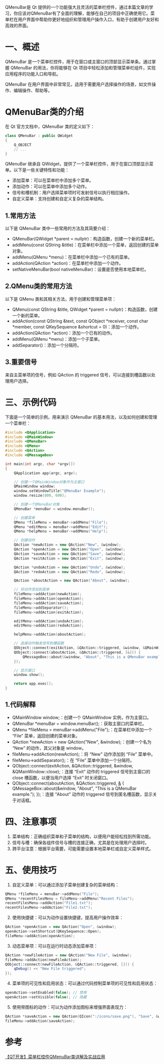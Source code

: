 QMenuBar是 Qt 提供的一个功能强大且灵活的菜单栏控件，通过本篇文章的学习，你应该对QMenuBar有了全面的理解，能够在自己的项目中正确使用它。菜单栏在用户界面中帮助你更好地组织和管理用户操作入口，有助于创建用户友好和高效的界面。

# 一、概述

QMenuBar 是一个菜单栏控件，用于在窗口或主窗口的顶部显示菜单条。通过掌握 QMenuBar 的用法，你将能够在 Qt 项目中轻松添加和管理菜单栏组件，实现应用程序的功能入口和导航。

QMenuBar 在用户界面中非常常见，适用于需要用户选择操作的场景，如文件操作、编辑操作、帮助等。

# QMenuBar类的介绍

在 Qt 官方文档中，QMenuBar 类的定义如下：

```c++
class QMenuBar : public QWidget
{
    Q_OBJECT
    // ...
}
```

QMenuBar 继承自 QWidget，提供了一个菜单栏控件，用于在窗口顶部显示菜单。以下是一些关键特性和功能：

* 添加菜单：可以在菜单栏中添加多个菜单。
* 添加动作：可以在菜单中添加多个动作。
* 信号和槽机制：用户选择菜单项时可发射信号以执行相应操作。
* 自定义菜单：支持创建和自定义复杂的菜单结构。

## 1.常用方法

以下是 QMenuBar 类中一些常用的方法及其简要介绍：

* QMenuBar(QWidget *parent = nullptr)：构造函数，创建一个新的菜单栏。
* addMenu(const QString &title)：在菜单栏中添加一个菜单，返回创建的菜单对象。
* addMenu(QMenu *menu)：在菜单栏中添加一个已有的菜单。
* addAction(QAction *action)：在菜单栏中添加一个动作。
* setNativeMenuBar(bool nativeMenuBar)：设置是否使用本地菜单栏。


## 2.QMenu类的常用方法

以下是 QMenu 类和其相关方法，用于创建和管理菜单项：

* QMenu(const QString &title, QWidget *parent = nullptr)：构造函数，创建一个新的菜单。
* addAction(const QString &text, const QObject *receiver, const char *member, const QKeySequence &shortcut = 0)：添加一个动作。
* addAction(QAction *action)：添加一个已有的动作。
* addMenu(QMenu *menu)：添加一个子菜单。
* addSeparator()：添加一个分隔符。


## 3.重要信号

来自主菜单项的信号，例如 QAction 的 triggered 信号，可以连接到槽函数以处理用户选择。

# 三、示例代码

下面是一个简单的示例，用来演示 QMenuBar 的基本用法，以及如何创建和管理一个菜单栏：

```c++
#include <QApplication>
#include <QMainWindow>
#include <QMenuBar>
#include <QMenu>
#include <QAction>
#include <QMessageBox>

int main(int argc, char *argv[])
{
    QApplication app(argc, argv);

    // 创建一个QMainWindow对象作为主窗口
    QMainWindow window;
    window.setWindowTitle("QMenuBar Example");
    window.resize(800, 600);

    // 创建一个QMenuBar对象
    QMenuBar *menuBar = window.menuBar();

    // 创建菜单
    QMenu *fileMenu = menuBar->addMenu("File");
    QMenu *editMenu = menuBar->addMenu("Edit");
    QMenu *helpMenu = menuBar->addMenu("Help");

    // 创建动作
    QAction *newAction = new QAction("New", &window);
    QAction *openAction = new QAction("Open", &window);
    QAction *saveAction = new QAction("Save", &window);
    QAction *exitAction = new QAction("Exit", &window);

    QAction *undoAction = new QAction("Undo", &window);
    QAction *redoAction = new QAction("Redo", &window);

    QAction *aboutAction = new QAction("About", &window);

    // 将动作添加到菜单
    fileMenu->addAction(newAction);
    fileMenu->addAction(openAction);
    fileMenu->addAction(saveAction);
    fileMenu->addSeparator();
    fileMenu->addAction(exitAction);

    editMenu->addAction(undoAction);
    editMenu->addAction(redoAction);

    helpMenu->addAction(aboutAction);

    // 连接动作触发信号到槽函数
    QObject::connect(exitAction, &QAction::triggered, &window, &QMainWindow::close);
    QObject::connect(aboutAction, &QAction::triggered, [&]() {
        QMessageBox::about(&window, "About", "This is a QMenuBar example.");
    });

    // 显示窗口
    window.show();

    return app.exec();
}
```

## 1.代码解释

* QMainWindow window;：创建一个 QMainWindow 实例，作为主窗口。
* QMenuBar *menuBar = window.menuBar();：获取主窗口的菜单栏。
* QMenu *fileMenu = menuBar->addMenu("File");：在菜单栏中添加一个 “File” 菜单，返回创建的菜单对象。
* QAction *newAction = new QAction("New", &window);：创建一个名为 “New” 的动作，其父对象是 window。
* fileMenu->addAction(newAction);：将 “New” 动作添加到 “File” 菜单中。
* fileMenu->addSeparator();：在 “File” 菜单中添加一个分隔符。
* QObject::connect(exitAction, &QAction::triggered, &window, &QMainWindow::close);：连接 “Exit” 动作的 triggered 信号到主窗口的 close 槽函数，以便当用户选择 “Exit” 时关闭窗口。
* QObject::connect(aboutAction, &QAction::triggered, [&]() { QMessageBox::about(&window, "About", "This is a QMenuBar example."); });：连接 “About” 动作的 triggered 信号到匿名槽函数，显示关于对话框。

# 四、注意事项

1. 菜单结构：正确组织菜单和子菜单的结构，以便用户能轻松找到所需功能。
2. 信号与槽：确保各组件信号与槽的连接正确，尤其是在处理用户选择时。
3. 跨平台注意：根据平台需要，可能需要设置本地菜单栏或自定义菜单样式。

# 五、使用技巧

1. 自定义菜单：可以通过添加子菜单创建复杂的菜单结构：

```c++
QMenu *fileMenu = menuBar->addMenu("File");
QMenu *recentFilesMenu = fileMenu->addMenu("Recent Files");
recentFilesMenu->addAction("File1.txt");
recentFilesMenu->addAction("File2.txt");
```

2. 使用快捷键：可以为动作设置快捷键，提高用户操作效率：

```c++
QAction *openAction = new QAction("Open", &window);
openAction->setShortcut(QKeySequence::Open);
fileMenu->addAction(openAction);
```

3. 动态菜单项：可以在运行时动态添加菜单项：

```c++
QAction *newFileAction = new QAction("New File", &window);
fileMenu->addAction(newFileAction);
QObject::connect(newFileAction, &QAction::triggered, []() {
    qDebug() << "New File triggered";
});
```

4. 菜单项的可见性和启用状态：可以通过代码控制菜单项的可见性和启用状态：

```c++
openAction->setEnabled(false); // 禁用
openAction->setVisible(false); // 隐藏
```

5. 使用带图标的动作：可以为动作添加图标来增强界面表现力：

```c++
QAction *saveAction = new QAction(QIcon(":/icons/save.png"), "Save", &window);
fileMenu->addAction(saveAction);
```

# 参考

<a href="https://blog.csdn.net/g310773517/article/details/140099180?ops_request_misc=%257B%2522request%255Fid%2522%253A%2522172330501316800182763363%2522%252C%2522scm%2522%253A%252220140713.130102334.pc%255Fblog.%2522%257D&request_id=172330501316800182763363&biz_id=0&utm_medium=distribute.pc_search_result.none-task-blog-2~blog~first_rank_ecpm_v1~rank_v31_ecpm-1-140099180-null-null.nonecase&utm_term=QMenuBar&spm=1018.2226.3001.4450">【QT开发】菜单栏控件QMenuBar类详解及实战应用</a>

